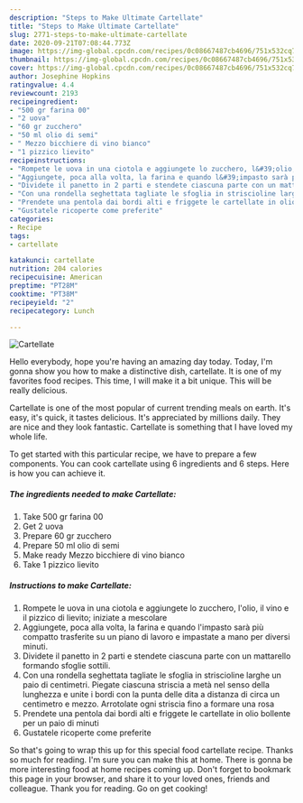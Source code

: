 ```yaml
---
description: "Steps to Make Ultimate Cartellate"
title: "Steps to Make Ultimate Cartellate"
slug: 2771-steps-to-make-ultimate-cartellate
date: 2020-09-21T07:08:44.773Z
image: https://img-global.cpcdn.com/recipes/0c08667487cb4696/751x532cq70/cartellate-recipe-main-photo.jpg
thumbnail: https://img-global.cpcdn.com/recipes/0c08667487cb4696/751x532cq70/cartellate-recipe-main-photo.jpg
cover: https://img-global.cpcdn.com/recipes/0c08667487cb4696/751x532cq70/cartellate-recipe-main-photo.jpg
author: Josephine Hopkins
ratingvalue: 4.4
reviewcount: 2193
recipeingredient:
- "500 gr farina 00"
- "2 uova"
- "60 gr zucchero"
- "50 ml olio di semi"
- " Mezzo bicchiere di vino bianco"
- "1 pizzico lievito"
recipeinstructions:
- "Rompete le uova in una ciotola e aggiungete lo zucchero, l&#39;olio, il vino e il pizzico di lievito; iniziate a mescolare"
- "Aggiungete, poca alla volta, la farina e quando l&#39;impasto sarà più compatto trasferite su un piano di lavoro e impastate a mano per diversi minuti."
- "Dividete il panetto in 2 parti e stendete ciascuna parte con un mattarello formando sfoglie sottili."
- "Con una rondella seghettata tagliate le sfoglia in striscioline larghe un paio di centimetri. Piegate ciascuna striscia a metà nel senso della lunghezza e unite i bordi con la punta delle dita a distanza di circa un centimetro e mezzo. Arrotolate ogni striscia fino a formare una rosa"
- "Prendete una pentola dai bordi alti e friggete le cartellate in olio bollente per un paio di minuti"
- "Gustatele ricoperte come preferite"
categories:
- Recipe
tags:
- cartellate

katakunci: cartellate 
nutrition: 204 calories
recipecuisine: American
preptime: "PT28M"
cooktime: "PT38M"
recipeyield: "2"
recipecategory: Lunch

---
```



![Cartellate](https://img-global.cpcdn.com/recipes/0c08667487cb4696/751x532cq70/cartellate-recipe-main-photo.jpg)

Hello everybody, hope you're having an amazing day today. Today, I'm gonna show you how to make a distinctive dish, cartellate. It is one of my favorites food recipes. This time, I will make it a bit unique. This will be really delicious.

Cartellate is one of the most popular of current trending meals on earth. It's easy, it's quick, it tastes delicious. It's appreciated by millions daily. They are nice and they look fantastic. Cartellate is something that I have loved my whole life.




To get started with this particular recipe, we have to prepare a few components. You can cook cartellate using 6 ingredients and 6 steps. Here is how you can achieve it.

<!--inarticleads1-->

##### The ingredients needed to make Cartellate:

1. Take 500 gr farina 00
1. Get 2 uova
1. Prepare 60 gr zucchero
1. Prepare 50 ml olio di semi
1. Make ready  Mezzo bicchiere di vino bianco
1. Take 1 pizzico lievito




<!--inarticleads2-->

##### Instructions to make Cartellate:

1. Rompete le uova in una ciotola e aggiungete lo zucchero, l&#39;olio, il vino e il pizzico di lievito; iniziate a mescolare
1. Aggiungete, poca alla volta, la farina e quando l&#39;impasto sarà più compatto trasferite su un piano di lavoro e impastate a mano per diversi minuti.
1. Dividete il panetto in 2 parti e stendete ciascuna parte con un mattarello formando sfoglie sottili.
1. Con una rondella seghettata tagliate le sfoglia in striscioline larghe un paio di centimetri. Piegate ciascuna striscia a metà nel senso della lunghezza e unite i bordi con la punta delle dita a distanza di circa un centimetro e mezzo. Arrotolate ogni striscia fino a formare una rosa
1. Prendete una pentola dai bordi alti e friggete le cartellate in olio bollente per un paio di minuti
1. Gustatele ricoperte come preferite




So that's going to wrap this up for this special food cartellate recipe. Thanks so much for reading. I'm sure you can make this at home. There is gonna be more interesting food at home recipes coming up. Don't forget to bookmark this page in your browser, and share it to your loved ones, friends and colleague. Thank you for reading. Go on get cooking!
